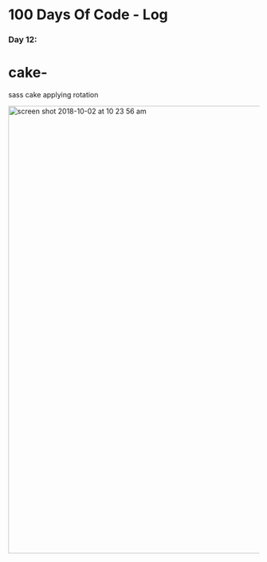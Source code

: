 # 100 Days Of Code - Log

### Day 12: 
# cake-
sass cake applying rotation 


<img width="897" alt="screen shot 2018-10-02 at 10 23 56 am" src="https://user-images.githubusercontent.com/28660530/46324213-5499e580-c62d-11e8-8d27-4a3eef8e3ba9.png">


